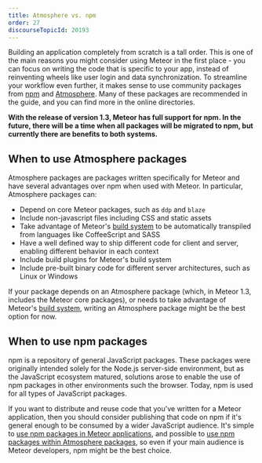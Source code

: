 ```yaml
---
title: Atmosphere vs. npm
order: 27
discourseTopicId: 20193
---
```


Building an application completely from scratch is a tall order. This is one of the main reasons you might consider using Meteor in the first place - you can focus on writing the code that is specific to your app, instead of reinventing wheels like user login and data synchronization. To streamline your workflow even further, it makes sense to use community packages from [npm](https://www.npmjs.com) and [Atmosphere](https://atmospherejs.com). Many of these packages are recommended in the guide, and you can find more in the online directories.

**With the release of version 1.3, Meteor has full support for npm. In the future, there will be a time when all packages will be migrated to npm, but currently there are benefits to both systems.**

<h2 id="when-atmosphere">When to use Atmosphere packages</h2>

Atmosphere packages are packages written specifically for Meteor and have several advantages over npm when used with Meteor. In particular, Atmosphere packages can:

- Depend on core Meteor packages, such as `ddp` and `blaze`
- Include non-javascript files including CSS and static assets
- Take advantage of Meteor's [build system](build-tool.html) to be automatically transpiled from languages like CoffeeScript and SASS
- Have a well defined way to ship different code for client and server, enabling different behavior in each context
- Include build plugins for Meteor's build system
- Include pre-built binary code for different server architectures, such as Linux or Windows

If your package depends on an Atmosphere package (which, in Meteor 1.3, includes the Meteor core packages), or needs to take advantage of Meteor's [build system](build-tool.html), writing an Atmosphere package might be the best option for now.

<h2 id="when-npm">When to use npm packages</h2>

npm is a repository of general JavaScript packages. These packages were originally intended solely for the Node.js server-side environment, but as the JavaScript ecosystem matured, solutions arose to enable the use of npm packages in other environments such the browser. Today, npm is used for all types of JavaScript packages.

If you want to distribute and reuse code that you've written for a Meteor application, then you should consider publishing that code on npm if it's general enough to be consumed by a wider JavaScript audience. It's simple to [use npm packages in Meteor applications](using-npm-packages.html#using-npm), and possible to [use npm packages within Atmosphere packages](writing-atmosphere-packages.html#npm-dependencies), so even if your main audience is Meteor developers, npm might be the best choice.




